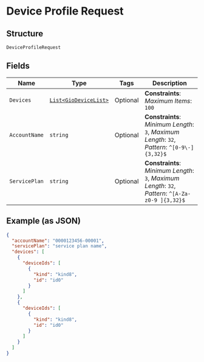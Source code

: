 
# Device Profile Request

## Structure

`DeviceProfileRequest`

## Fields

| Name | Type | Tags | Description |
|  --- | --- | --- | --- |
| `Devices` | [`List<GioDeviceList>`](../../doc/models/gio-device-list.md) | Optional | **Constraints**: *Maximum Items*: `100` |
| `AccountName` | `string` | Optional | **Constraints**: *Minimum Length*: `3`, *Maximum Length*: `32`, *Pattern*: `^[0-9\-]{3,32}$` |
| `ServicePlan` | `string` | Optional | **Constraints**: *Minimum Length*: `3`, *Maximum Length*: `32`, *Pattern*: `^[A-Za-z0-9 ]{3,32}$` |

## Example (as JSON)

```json
{
  "accountName": "0000123456-00001",
  "servicePlan": "service plan name",
  "devices": [
    {
      "deviceIds": [
        {
          "kind": "kind8",
          "id": "id0"
        }
      ]
    },
    {
      "deviceIds": [
        {
          "kind": "kind8",
          "id": "id0"
        }
      ]
    }
  ]
}
```

